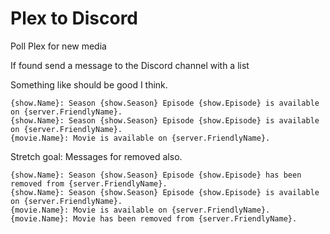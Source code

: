 # Plex to Discord

Poll Plex for new media 

If found send a message to the Discord channel with a list

Something like should be good I think.
```
{show.Name}: Season {show.Season} Episode {show.Episode} is available on {server.FriendlyName}.
{show.Name}: Season {show.Season} Episode {show.Episode} is available on {server.FriendlyName}.
{movie.Name}: Movie is available on {server.FriendlyName}.
```

Stretch goal: Messages for removed also.
```
{show.Name}: Season {show.Season} Episode {show.Episode} has been removed from {server.FriendlyName}.
{show.Name}: Season {show.Season} Episode {show.Episode} is available on {server.FriendlyName}.
{movie.Name}: Movie is available on {server.FriendlyName}.
{movie.Name}: Movie has been removed from {server.FriendlyName}.
```